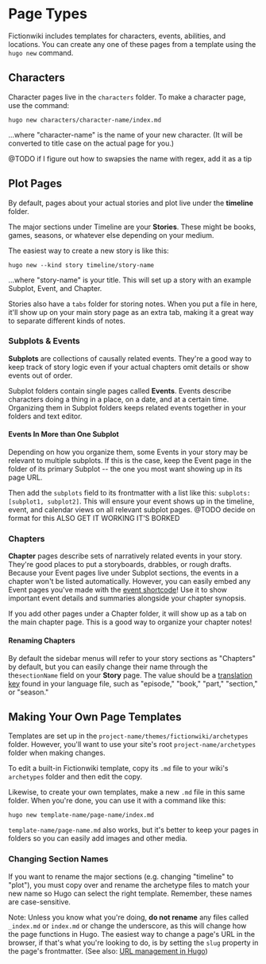 # Page Types
Fictionwiki includes templates for characters, events, abilities, and locations. You can create any one of these pages from a template using the `hugo new` command.

## Characters
Character pages live in the `characters` folder. To make a character page, use the command:

```
hugo new characters/character-name/index.md
```

...where "character-name" is the name of your new character. (It will be converted to title case on the actual page for you.)

@TODO if I figure out how to swapsies the name with regex, add it as a tip

## Plot Pages
By default, pages about your actual stories and plot live under the **timeline** folder.

The major sections under Timeline are your **Stories**. These might be books, games, seasons, or whatever else depending on your medium.

The easiest way to create a new story is like this:

```hugo new --kind story timeline/story-name```

...where "story-name" is your title. This will set up a story with an example Subplot, Event, and Chapter.

Stories also have a `tabs` folder for storing notes. When you put a file in here, it'll show up on your main story page as an extra tab, making it a great way to separate different kinds of notes.

### Subplots & Events
**Subplots** are collections of causally related events. They're a good way to keep track of story logic even if your actual chapters omit details or show events out of order.

Subplot folders contain single pages called **Events**. Events describe characters doing a thing in a place, on a date, and at a certain time. Organizing them in Subplot folders keeps related events together in your folders and text editor.

#### Events In More than One Subplot
Depending on how you organize them, some Events in your story may be relevant to multiple subplots. If this is the case, keep the Event page in the folder of its primary Subplot -- the one you most want showing up in its page URL.

Then add the `subplots` field to its frontmatter with a list like this: `subplots: [subplot1, subplot2]`. This will ensure your event shows up in the timeline, event, and calendar views on all relevant subplot pages. @TODO decide on format for this ALSO GET IT WORKING IT'S BORKED

### Chapters
**Chapter** pages describe sets of narratively related events in your story. They're good places to put a storyboards, drabbles, or rough drafts. Because your Event pages live under Subplot sections, the events in a chapter won't be listed automatically. However, you can easily embed any Event pages you've made with the [event shortcode](/readme-shortcodes)! Use it to show important event details and summaries alongside your chapter synopsis.

If you add other pages under a Chapter folder, it will show up as a tab on the main chapter page. This is a good way to organize your chapter notes!

#### Renaming Chapters
By default the sidebar menus will refer to your story sections as "Chapters" by default, but you can easily change their name through the the`sectionName` field on your **Story** page. The value should be a [translation key](/readme-i18n) found in your language file, such as "episode," "book," "part," "section," or "season."


## Making Your Own Page Templates
Templates are set up in the `project-name/themes/fictionwiki/archetypes` folder. However, you'll want to use your site's root `project-name/archetypes` folder when making changes.

To edit a built-in Fictionwiki template, copy its `.md` file to your wiki's `archetypes` folder and then edit the copy.

Likewise, to create your own templates, make a new `.md` file in this same folder. When you're done, you can use it with a command like this:

```
hugo new template-name/page-name/index.md
```

`template-name/page-name.md` also works, but it's better to keep your pages in folders so you can easily add images and other media.

### Changing Section Names
If you want to rename the major sections (e.g. changing "timeline" to "plot"), you must copy over and rename the archetype files to match your new name so Hugo can select the right template. Remember, these names are case-sensitive.

Note: Unless you know what you're doing, **do not rename** any files called `_index.md` or `index.md` or change the underscore, as this will change how the page functions in Hugo. The easiest way to change a page's URL in the browser, if that's what you're looking to do, is by setting the `slug` property in the page's frontmatter. (See also: [URL management in Hugo](https://gohugo.io/content-management/urls/))